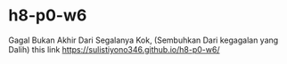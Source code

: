 # h8-p0-w6
Gagal Bukan Akhir Dari Segalanya Kok, (Sembuhkan Dari kegagalan yang Dalih)
this link https://sulistiyono346.github.io/h8-p0-w6/
